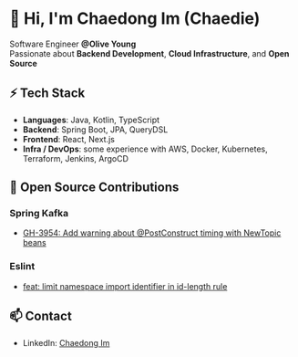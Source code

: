 # 👋 Hi, I'm Chaedong Im (Chaedie)

Software Engineer **@Olive Young**  
Passionate about **Backend Development**, **Cloud Infrastructure**, and **Open Source**  

## ⚡ Tech Stack
- **Languages**: Java, Kotlin, TypeScript  
- **Backend**: Spring Boot, JPA, QueryDSL
- **Frontend**: React, Next.js
- **Infra / DevOps**: some experience with AWS, Docker, Kubernetes, Terraform, Jenkins, ArgoCD

## 🌱 Open Source Contributions
### **Spring Kafka**
- [GH-3954: Add warning about @PostConstruct timing with NewTopic beans](https://github.com/spring-projects/spring-kafka/pull/4069)
### **Eslint**
- [feat: limit namespace import identifier in id-length rule](https://github.com/eslint/eslint/pull/18849)

## 📫 Contact
- LinkedIn: [Chaedong Im](https://www.linkedin.com/in/chaedong-im-dev)  
